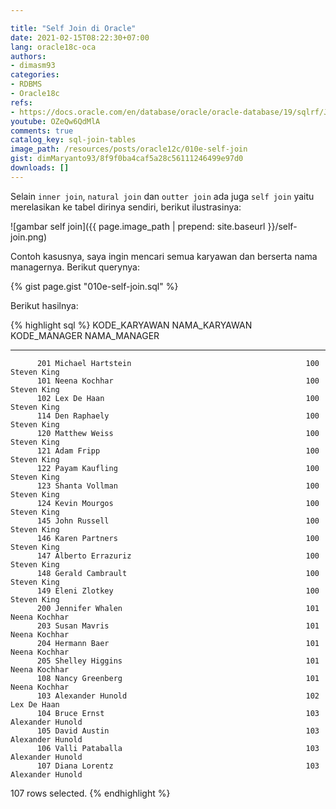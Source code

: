 ```yaml
---

title: "Self Join di Oracle"
date: 2021-02-15T08:22:30+07:00
lang: oracle18c-oca
authors:
- dimasm93
categories:
- RDBMS
- Oracle18c
refs: 
- https://docs.oracle.com/en/database/oracle/oracle-database/19/sqlrf/Joins.html#GUID-B0F5C614-CBDD-45F6-966D-00BAD6463440
youtube: OZeQw6QdMlA
comments: true
catalog_key: sql-join-tables
image_path: /resources/posts/oracle12c/010e-self-join
gist: dimMaryanto93/8f9f0ba4caf5a28c56111246499e97d0
downloads: []
---
```


Selain `inner join`, `natural join` dan `outter join` ada juga `self join` yaitu merelasikan ke tabel dirinya sendiri, berikut ilustrasinya:

<!--more-->

![gambar self join]({{ page.image_path | prepend: site.baseurl }}/self-join.png)

Contoh kasusnya, saya ingin mencari semua karyawan dan berserta nama managernya. Berikut querynya:

{% gist page.gist "010e-self-join.sql" %}

Berikut hasilnya:

{% highlight sql %}
KODE_KARYAWAN NAMA_KARYAWAN                                  KODE_MANAGER NAMA_MANAGER
------------- ---------------------------------------------- ------------ ----------------------------------------------
          201 Michael Hartstein                                       100 Steven King
          101 Neena Kochhar                                           100 Steven King
          102 Lex De Haan                                             100 Steven King
          114 Den Raphaely                                            100 Steven King
          120 Matthew Weiss                                           100 Steven King
          121 Adam Fripp                                              100 Steven King
          122 Payam Kaufling                                          100 Steven King
          123 Shanta Vollman                                          100 Steven King
          124 Kevin Mourgos                                           100 Steven King
          145 John Russell                                            100 Steven King
          146 Karen Partners                                          100 Steven King
          147 Alberto Errazuriz                                       100 Steven King
          148 Gerald Cambrault                                        100 Steven King
          149 Eleni Zlotkey                                           100 Steven King
          200 Jennifer Whalen                                         101 Neena Kochhar
          203 Susan Mavris                                            101 Neena Kochhar
          204 Hermann Baer                                            101 Neena Kochhar
          205 Shelley Higgins                                         101 Neena Kochhar
          108 Nancy Greenberg                                         101 Neena Kochhar
          103 Alexander Hunold                                        102 Lex De Haan
          104 Bruce Ernst                                             103 Alexander Hunold
          105 David Austin                                            103 Alexander Hunold
          106 Valli Pataballa                                         103 Alexander Hunold
          107 Diana Lorentz                                           103 Alexander Hunold

107 rows selected.
{% endhighlight %}
